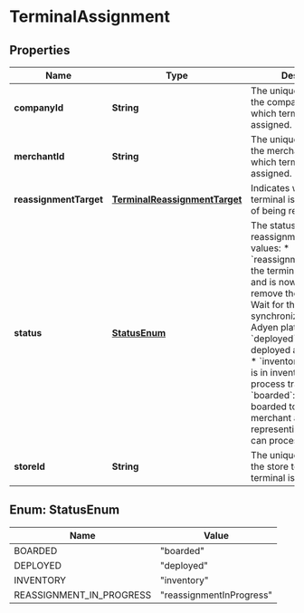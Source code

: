 

# TerminalAssignment


## Properties

| Name | Type | Description | Notes |
|------------ | ------------- | ------------- | -------------|
|**companyId** | **String** | The unique identifier of the company account to which terminal is assigned. |  |
|**merchantId** | **String** | The unique identifier of the merchant account to which terminal is assigned. |  [optional] |
|**reassignmentTarget** | [**TerminalReassignmentTarget**](TerminalReassignmentTarget.md) | Indicates where the terminal is in the process of being reassigned to. |  [optional] |
|**status** | [**StatusEnum**](#StatusEnum) | The status of the reassignment. Possible values:   * &#x60;reassignmentInProgress&#x60;: the terminal was boarded and is now scheduled to remove the configuration. Wait for the terminal to synchronize with the Adyen platform.  * &#x60;deployed&#x60;: the terminal is deployed and reassigned.   * &#x60;inventory&#x60;: the terminal is in inventory and cannot process transactions.   * &#x60;boarded&#x60;: the terminal is boarded to a store, or a merchant account representing a store, and can process transactions.   |  |
|**storeId** | **String** | The unique identifier of the store to which terminal is assigned. |  [optional] |



## Enum: StatusEnum

| Name | Value |
|---- | -----|
| BOARDED | &quot;boarded&quot; |
| DEPLOYED | &quot;deployed&quot; |
| INVENTORY | &quot;inventory&quot; |
| REASSIGNMENT_IN_PROGRESS | &quot;reassignmentInProgress&quot; |



